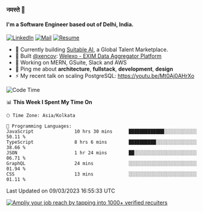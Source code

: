 ### नमस्ते 🙏

#### I'm a Software Engineer based out of Delhi, India.

[![LinkedIn](https://img.shields.io/badge/linkedin-%230077B5.svg)](https://linkedin.com/in/sambhav2612)
[![Mail](https://img.shields.io/badge/gmail-D14836)](mailto:sambhavjain2612@gmail.com)
[![Resume](https://img.shields.io/badge/resume-%23#FFFF00.svg)](https://mega.nz/file/IjA3yaoB#BFfQg1-aKva0piAd_wWs8Hf5dlnYRQ2ZkwtYwNMzBhA)

- 🏢 Currently building [Suitable AI](https://suitable.ai), a Global Talent Marketplace.
- 💅 Built [@xencov](https://github.com/xencov): [Welexo - EXIM Data Aggregator Platform](https://welexo.com)
- 🌱 Working on MERN, GSuite, Slack and AWS
- 💬 Ping me about **architecture**, **fullstack**, **development**, **design**
- ⚡️ My recent talk on scaling PostgreSQL: https://youtu.be/Mt0Aj0AHrXo

<!--START_SECTION:waka-->
![Code Time](http://img.shields.io/badge/Code%20Time-3%2C238%20hrs%2042%20mins-blue)

📊 **This Week I Spent My Time On** 

```text
🕑︎ Time Zone: Asia/Kolkata

💬 Programming Languages: 
JavaScript               10 hrs 30 mins      █████████████░░░░░░░░░░░░   50.11 % 
TypeScript               8 hrs 6 mins        ██████████░░░░░░░░░░░░░░░   38.66 % 
JSON                     1 hr 24 mins        ██░░░░░░░░░░░░░░░░░░░░░░░   06.71 % 
GraphQL                  24 mins             ░░░░░░░░░░░░░░░░░░░░░░░░░   01.94 % 
CSS                      13 mins             ░░░░░░░░░░░░░░░░░░░░░░░░░   01.11 % 
```


 Last Updated on 09/03/2023 16:55:33 UTC
<!--END_SECTION:waka-->

[![Ampliy your job reach by tapping into 1000+ verified recuiters](https://user-images.githubusercontent.com/19583619/212717528-45b497fd-e886-4452-90fe-93829667bd63.png)](https://app.suitable.ai/login)

